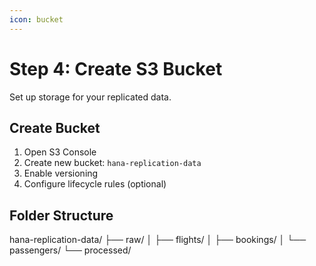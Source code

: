 ```yaml
---
icon: bucket
---
```


# Step 4: Create S3 Bucket

Set up storage for your replicated data.

## Create Bucket

1. Open S3 Console
2. Create new bucket: `hana-replication-data`
3. Enable versioning
4. Configure lifecycle rules (optional)

## Folder Structure


hana-replication-data/
├── raw/
│   ├── flights/
│   ├── bookings/
│   └── passengers/
└── processed/
